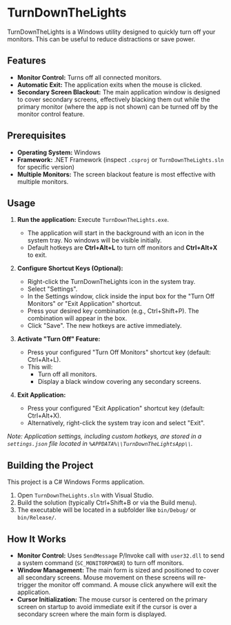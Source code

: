 # TurnDownTheLights

TurnDownTheLights is a Windows utility designed to quickly turn off your monitors. This can be useful to reduce distractions or save power.

## Features

*   **Monitor Control:** Turns off all connected monitors.
*   **Automatic Exit:** The application exits when the mouse is clicked.
*   **Secondary Screen Blackout:** The main application window is designed to cover secondary screens, effectively blacking them out while the primary monitor (where the app is not shown) can be turned off by the monitor control feature.

## Prerequisites

*   **Operating System:** Windows
*   **Framework:** .NET Framework (inspect `.csproj` or `TurnDownTheLights.sln` for specific version)
*   **Multiple Monitors:** The screen blackout feature is most effective with multiple monitors.

## Usage

1.  **Run the application:** Execute `TurnDownTheLights.exe`.
    *   The application will start in the background with an icon in the system tray. No windows will be visible initially.
    *   Default hotkeys are **Ctrl+Alt+L** to turn off monitors and **Ctrl+Alt+X** to exit.

2.  **Configure Shortcut Keys (Optional):**
    *   Right-click the TurnDownTheLights icon in the system tray.
    *   Select "Settings".
    *   In the Settings window, click inside the input box for the "Turn Off Monitors" or "Exit Application" shortcut.
    *   Press your desired key combination (e.g., Ctrl+Shift+P). The combination will appear in the box.
    *   Click "Save". The new hotkeys are active immediately.

3.  **Activate "Turn Off" Feature:**
    *   Press your configured "Turn Off Monitors" shortcut key (default: Ctrl+Alt+L).
    *   This will:
        *   Turn off all monitors.
        *   Display a black window covering any secondary screens.

4.  **Exit Application:**
    *   Press your configured "Exit Application" shortcut key (default: Ctrl+Alt+X).
    *   Alternatively, right-click the system tray icon and select "Exit".

*Note: Application settings, including custom hotkeys, are stored in a `settings.json` file located in `%APPDATA%\\TurnDownTheLightsApp\\`.*

## Building the Project

This project is a C# Windows Forms application.
1.  Open `TurnDownTheLights.sln` with Visual Studio.
2.  Build the solution (typically Ctrl+Shift+B or via the Build menu).
3.  The executable will be located in a subfolder like `bin/Debug/` or `bin/Release/`.

## How It Works

*   **Monitor Control:** Uses `SendMessage` P/Invoke call with `user32.dll` to send a system command (`SC_MONITORPOWER`) to turn off monitors.
*   **Window Management:** The main form is sized and positioned to cover all secondary screens. Mouse movement on these screens will re-trigger the monitor off command. A mouse click anywhere will exit the application.
*   **Cursor Initialization:** The mouse cursor is centered on the primary screen on startup to avoid immediate exit if the cursor is over a secondary screen where the main form is displayed.
